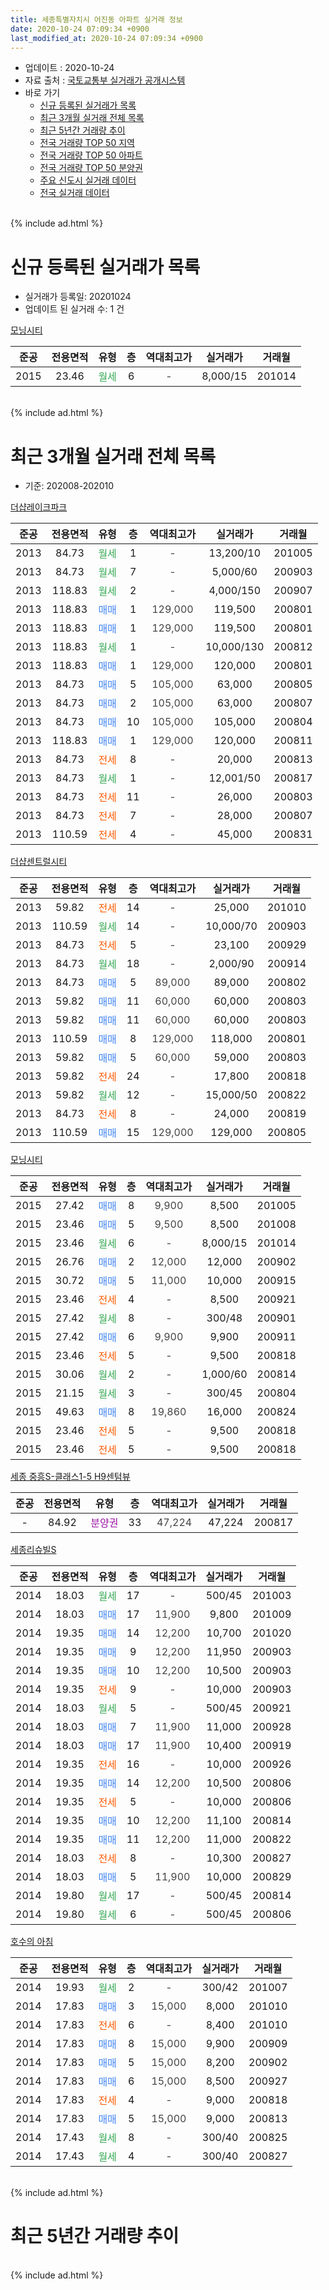 ```yaml
---
title: 세종특별자치시 어진동 아파트 실거래 정보
date: 2020-10-24 07:09:34 +0900
last_modified_at: 2020-10-24 07:09:34 +0900
---
```


* 업데이트 : 2020-10-24
* 자료 출처 : [국토교통부 실거래가 공개시스템](http://rt.molit.go.kr)
* 바로 가기
    * [신규 등록된 실거래가 목록](#신규-등록된-실거래가-목록)
    * [최근 3개월 실거래 전체 목록](#최근-3개월-실거래-전체-목록)
    * [최근 5년간 거래량 추이](#최근-5년간-거래량-추이)
    * [전국 거래량 TOP 50 지역](https://inasie.github.io/apt-trade-info/최근-3개월-전국에서-가장-거래가-많이-발생한-지역)
    * [전국 거래량 TOP 50 아파트](https://inasie.github.io/apt-trade-info/최근-3개월-전국에서-가장-거래가-많이-발생한-아파트)
    * [전국 거래량 TOP 50 분양권](https://inasie.github.io/apt-trade-info/최근-3개월-전국에서-가장-거래가-많이-발생한-분양권)
    * [주요 신도시 실거래 데이터](https://inasie.github.io/apt-trade-info/주요-신도시)
    * [전국 실거래 데이터](https://inasie.github.io/apt-trade-info/전국)
<br>
{% include ad.html %}
<br>

# 신규 등록된 실거래가 목록
* 실거래가 등록일: 20201024
* 업데이트 된 실거래 수: 1 건


[모닝시티](https://search.naver.com/search.naver?query=%EC%84%B8%EC%A2%85%ED%8A%B9%EB%B3%84%EC%9E%90%EC%B9%98%EC%8B%9C+%EC%96%B4%EC%A7%84%EB%8F%99+%EB%AA%A8%EB%8B%9D%EC%8B%9C%ED%8B%B0)

|준공|전용면적|유형|층|역대최고가|실거래가|거래월|
|:---:|:---:|:---:|:---:|:---:|:---:|:---:|
|2015|23.46|<span style="color:#34a853">월세</span>|6|<span style="color:#444444">-</span>|8,000/15|201014|


<br>
{% include ad.html %}
<br>

# 최근 3개월 실거래 전체 목록
* 기준: 202008-202010


[더샵레이크파크](https://search.naver.com/search.naver?query=%EC%84%B8%EC%A2%85%ED%8A%B9%EB%B3%84%EC%9E%90%EC%B9%98%EC%8B%9C+%EC%96%B4%EC%A7%84%EB%8F%99+%EB%8D%94%EC%83%B5%EB%A0%88%EC%9D%B4%ED%81%AC%ED%8C%8C%ED%81%AC)

|준공|전용면적|유형|층|역대최고가|실거래가|거래월|
|:---:|:---:|:---:|:---:|:---:|:---:|:---:|
|2013|84.73|<span style="color:#34a853">월세</span>|1|<span style="color:#444444">-</span>|13,200/10|201005|
|2013|84.73|<span style="color:#34a853">월세</span>|7|<span style="color:#444444">-</span>|5,000/60|200903|
|2013|118.83|<span style="color:#34a853">월세</span>|2|<span style="color:#444444">-</span>|4,000/150|200907|
|2013|118.83|<span style="color:#4285f3">매매</span>|1|<span style="color:#444444">129,000</span>|119,500|200801|
|2013|118.83|<span style="color:#4285f3">매매</span>|1|<span style="color:#444444">129,000</span>|119,500|200801|
|2013|118.83|<span style="color:#34a853">월세</span>|1|<span style="color:#444444">-</span>|10,000/130|200812|
|2013|118.83|<span style="color:#4285f3">매매</span>|1|<span style="color:#444444">129,000</span>|120,000|200801|
|2013|84.73|<span style="color:#4285f3">매매</span>|5|<span style="color:#444444">105,000</span>|63,000|200805|
|2013|84.73|<span style="color:#4285f3">매매</span>|2|<span style="color:#444444">105,000</span>|63,000|200807|
|2013|84.73|<span style="color:#4285f3">매매</span>|10|<span style="color:#444444">105,000</span>|105,000|200804|
|2013|118.83|<span style="color:#4285f3">매매</span>|1|<span style="color:#444444">129,000</span>|120,000|200811|
|2013|84.73|<span style="color:#ff5a00">전세</span>|8|<span style="color:#444444">-</span>|20,000|200813|
|2013|84.73|<span style="color:#34a853">월세</span>|1|<span style="color:#444444">-</span>|12,001/50|200817|
|2013|84.73|<span style="color:#ff5a00">전세</span>|11|<span style="color:#444444">-</span>|26,000|200803|
|2013|84.73|<span style="color:#ff5a00">전세</span>|7|<span style="color:#444444">-</span>|28,000|200807|
|2013|110.59|<span style="color:#ff5a00">전세</span>|4|<span style="color:#444444">-</span>|45,000|200831|

[더샵센트럴시티](https://search.naver.com/search.naver?query=%EC%84%B8%EC%A2%85%ED%8A%B9%EB%B3%84%EC%9E%90%EC%B9%98%EC%8B%9C+%EC%96%B4%EC%A7%84%EB%8F%99+%EB%8D%94%EC%83%B5%EC%84%BC%ED%8A%B8%EB%9F%B4%EC%8B%9C%ED%8B%B0)

|준공|전용면적|유형|층|역대최고가|실거래가|거래월|
|:---:|:---:|:---:|:---:|:---:|:---:|:---:|
|2013|59.82|<span style="color:#ff5a00">전세</span>|14|<span style="color:#444444">-</span>|25,000|201010|
|2013|110.59|<span style="color:#34a853">월세</span>|14|<span style="color:#444444">-</span>|10,000/70|200903|
|2013|84.73|<span style="color:#ff5a00">전세</span>|5|<span style="color:#444444">-</span>|23,100|200929|
|2013|84.73|<span style="color:#34a853">월세</span>|18|<span style="color:#444444">-</span>|2,000/90|200914|
|2013|84.73|<span style="color:#4285f3">매매</span>|5|<span style="color:#444444">89,000</span>|89,000|200802|
|2013|59.82|<span style="color:#4285f3">매매</span>|11|<span style="color:#444444">60,000</span>|60,000|200803|
|2013|59.82|<span style="color:#4285f3">매매</span>|11|<span style="color:#444444">60,000</span>|60,000|200803|
|2013|110.59|<span style="color:#4285f3">매매</span>|8|<span style="color:#444444">129,000</span>|118,000|200801|
|2013|59.82|<span style="color:#4285f3">매매</span>|5|<span style="color:#444444">60,000</span>|59,000|200803|
|2013|59.82|<span style="color:#ff5a00">전세</span>|24|<span style="color:#444444">-</span>|17,800|200818|
|2013|59.82|<span style="color:#34a853">월세</span>|12|<span style="color:#444444">-</span>|15,000/50|200822|
|2013|84.73|<span style="color:#ff5a00">전세</span>|8|<span style="color:#444444">-</span>|24,000|200819|
|2013|110.59|<span style="color:#4285f3">매매</span>|15|<span style="color:#444444">129,000</span>|129,000|200805|

[모닝시티](https://search.naver.com/search.naver?query=%EC%84%B8%EC%A2%85%ED%8A%B9%EB%B3%84%EC%9E%90%EC%B9%98%EC%8B%9C+%EC%96%B4%EC%A7%84%EB%8F%99+%EB%AA%A8%EB%8B%9D%EC%8B%9C%ED%8B%B0)

|준공|전용면적|유형|층|역대최고가|실거래가|거래월|
|:---:|:---:|:---:|:---:|:---:|:---:|:---:|
|2015|27.42|<span style="color:#4285f3">매매</span>|8|<span style="color:#444444">9,900</span>|8,500|201005|
|2015|23.46|<span style="color:#4285f3">매매</span>|5|<span style="color:#444444">9,500</span>|8,500|201008|
|2015|23.46|<span style="color:#34a853">월세</span>|6|<span style="color:#444444">-</span>|8,000/15|201014|
|2015|26.76|<span style="color:#4285f3">매매</span>|2|<span style="color:#444444">12,000</span>|12,000|200902|
|2015|30.72|<span style="color:#4285f3">매매</span>|5|<span style="color:#444444">11,000</span>|10,000|200915|
|2015|23.46|<span style="color:#ff5a00">전세</span>|4|<span style="color:#444444">-</span>|8,500|200921|
|2015|27.42|<span style="color:#34a853">월세</span>|8|<span style="color:#444444">-</span>|300/48|200901|
|2015|27.42|<span style="color:#4285f3">매매</span>|6|<span style="color:#444444">9,900</span>|9,900|200911|
|2015|23.46|<span style="color:#ff5a00">전세</span>|5|<span style="color:#444444">-</span>|9,500|200818|
|2015|30.06|<span style="color:#34a853">월세</span>|2|<span style="color:#444444">-</span>|1,000/60|200814|
|2015|21.15|<span style="color:#34a853">월세</span>|3|<span style="color:#444444">-</span>|300/45|200804|
|2015|49.63|<span style="color:#4285f3">매매</span>|8|<span style="color:#444444">19,860</span>|16,000|200824|
|2015|23.46|<span style="color:#ff5a00">전세</span>|5|<span style="color:#444444">-</span>|9,500|200818|
|2015|23.46|<span style="color:#ff5a00">전세</span>|5|<span style="color:#444444">-</span>|9,500|200818|


<script async src="//pagead2.googlesyndication.com/pagead/js/adsbygoogle.js"></script>
<!-- 기본 -->
<ins class="adsbygoogle"
     style="display:block"
     data-ad-client="ca-pub-2446590836940007"
     data-ad-slot="1659523306"
     data-ad-format="auto"
     data-full-width-responsive="true"></ins>
<script>
(adsbygoogle = window.adsbygoogle || []).push({});
</script>


[세종 중흥S-클래스1-5 H9센텀뷰](https://search.naver.com/search.naver?query=%EC%84%B8%EC%A2%85%ED%8A%B9%EB%B3%84%EC%9E%90%EC%B9%98%EC%8B%9C+%EC%96%B4%EC%A7%84%EB%8F%99+%EC%84%B8%EC%A2%85+%EC%A4%91%ED%9D%A5S-%ED%81%B4%EB%9E%98%EC%8A%A41-5+H9%EC%84%BC%ED%85%80%EB%B7%B0)

|준공|전용면적|유형|층|역대최고가|실거래가|거래월|
|:---:|:---:|:---:|:---:|:---:|:---:|:---:|
|-|84.92|<span style="color:#9C11A5">분양권</span>|33|<span style="color:#444444">47,224</span>|47,224|200817|

[세종리슈빌S](https://search.naver.com/search.naver?query=%EC%84%B8%EC%A2%85%ED%8A%B9%EB%B3%84%EC%9E%90%EC%B9%98%EC%8B%9C+%EC%96%B4%EC%A7%84%EB%8F%99+%EC%84%B8%EC%A2%85%EB%A6%AC%EC%8A%88%EB%B9%8CS)

|준공|전용면적|유형|층|역대최고가|실거래가|거래월|
|:---:|:---:|:---:|:---:|:---:|:---:|:---:|
|2014|18.03|<span style="color:#34a853">월세</span>|17|<span style="color:#444444">-</span>|500/45|201003|
|2014|18.03|<span style="color:#4285f3">매매</span>|17|<span style="color:#444444">11,900</span>|9,800|201009|
|2014|19.35|<span style="color:#4285f3">매매</span>|14|<span style="color:#444444">12,200</span>|10,700|201020|
|2014|19.35|<span style="color:#4285f3">매매</span>|9|<span style="color:#444444">12,200</span>|11,950|200903|
|2014|19.35|<span style="color:#4285f3">매매</span>|10|<span style="color:#444444">12,200</span>|10,500|200903|
|2014|19.35|<span style="color:#ff5a00">전세</span>|9|<span style="color:#444444">-</span>|10,000|200903|
|2014|18.03|<span style="color:#34a853">월세</span>|5|<span style="color:#444444">-</span>|500/45|200921|
|2014|18.03|<span style="color:#4285f3">매매</span>|7|<span style="color:#444444">11,900</span>|11,000|200928|
|2014|18.03|<span style="color:#4285f3">매매</span>|17|<span style="color:#444444">11,900</span>|10,400|200919|
|2014|19.35|<span style="color:#ff5a00">전세</span>|16|<span style="color:#444444">-</span>|10,000|200926|
|2014|19.35|<span style="color:#4285f3">매매</span>|14|<span style="color:#444444">12,200</span>|10,500|200806|
|2014|19.35|<span style="color:#ff5a00">전세</span>|5|<span style="color:#444444">-</span>|10,000|200806|
|2014|19.35|<span style="color:#4285f3">매매</span>|10|<span style="color:#444444">12,200</span>|11,100|200814|
|2014|19.35|<span style="color:#4285f3">매매</span>|11|<span style="color:#444444">12,200</span>|11,000|200822|
|2014|18.03|<span style="color:#ff5a00">전세</span>|8|<span style="color:#444444">-</span>|10,300|200827|
|2014|18.03|<span style="color:#4285f3">매매</span>|5|<span style="color:#444444">11,900</span>|10,000|200829|
|2014|19.80|<span style="color:#34a853">월세</span>|17|<span style="color:#444444">-</span>|500/45|200814|
|2014|19.80|<span style="color:#34a853">월세</span>|6|<span style="color:#444444">-</span>|500/45|200806|

[호수의 아침](https://search.naver.com/search.naver?query=%EC%84%B8%EC%A2%85%ED%8A%B9%EB%B3%84%EC%9E%90%EC%B9%98%EC%8B%9C+%EC%96%B4%EC%A7%84%EB%8F%99+%ED%98%B8%EC%88%98%EC%9D%98+%EC%95%84%EC%B9%A8)

|준공|전용면적|유형|층|역대최고가|실거래가|거래월|
|:---:|:---:|:---:|:---:|:---:|:---:|:---:|
|2014|19.93|<span style="color:#34a853">월세</span>|2|<span style="color:#444444">-</span>|300/42|201007|
|2014|17.83|<span style="color:#4285f3">매매</span>|3|<span style="color:#444444">15,000</span>|8,000|201010|
|2014|17.83|<span style="color:#ff5a00">전세</span>|6|<span style="color:#444444">-</span>|8,400|201010|
|2014|17.83|<span style="color:#4285f3">매매</span>|8|<span style="color:#444444">15,000</span>|9,900|200909|
|2014|17.83|<span style="color:#4285f3">매매</span>|5|<span style="color:#444444">15,000</span>|8,200|200902|
|2014|17.83|<span style="color:#4285f3">매매</span>|6|<span style="color:#444444">15,000</span>|8,500|200927|
|2014|17.83|<span style="color:#ff5a00">전세</span>|4|<span style="color:#444444">-</span>|9,000|200818|
|2014|17.83|<span style="color:#4285f3">매매</span>|5|<span style="color:#444444">15,000</span>|9,000|200813|
|2014|17.43|<span style="color:#34a853">월세</span>|8|<span style="color:#444444">-</span>|300/40|200825|
|2014|17.43|<span style="color:#34a853">월세</span>|4|<span style="color:#444444">-</span>|300/40|200827|


<br>
{% include ad.html %}
<br>

# 최근 5년간 거래량 추이


<div style="width:100%;">
    <canvas id="deal_progress" height="200"></canvas>
</div>

<script>
new Chart(document.getElementById("deal_progress"), {
    type: 'line',
    data: {
        labels: ['201510','201511','201512','201601','201602','201603','201604','201605','201606','201607','201608','201609','201610','201611','201612','201701','201702','201703','201704','201705','201706','201707','201708','201709','201710','201711','201712','201801','201802','201803','201804','201805','201806','201807','201808','201809','201810','201811','201812','201901','201902','201903','201904','201905','201906','201907','201908','201909','201910','201911','201912','202001','202002','202003','202004','202005','202006','202007','202008','202009','202010'],
        datasets: [{
            label: '매매',
            pointRadius: 1,
            data: [16, 10, 10, 6, 8, 12, 11, 11, 7, 9, 7, 10, 11, 13, 8, 9, 11, 16, 17, 9, 11, 15, 11, 3, 4, 5, 4, 7, 9, 11, 4, 4, 0, 3, 3, 2, 6, 3, 3, 4, 2, 4, 6, 3, 3, 3, 4, 8, 12, 18, 41, 18, 18, 8, 5, 14, 21, 30, 20, 10, 5],
            borderColor: "rgba(255, 201, 14, 1)",
            backgroundColor: "rgba(255, 201, 14, 0.5)",
            fill: false,
            lineTension: 0
        },{
            label: '전월세',
            pointRadius: 1,
            data: [16, 26, 32, 29, 24, 13, 9, 10, 12, 7, 13, 10, 7, 9, 27, 21, 24, 12, 15, 13, 16, 15, 18, 13, 11, 19, 23, 30, 25, 26, 15, 17, 19, 13, 22, 17, 19, 23, 27, 27, 17, 19, 13, 12, 20, 22, 24, 9, 14, 22, 45, 29, 29, 18, 19, 21, 15, 20, 21, 10, 6],
            borderColor: "rgba(0, 141, 185, 1)",
            backgroundColor: "rgba(0, 141, 185, 0.5)",
            fill: false,
            lineTension: 0
        }
        ]
    },
    options: {
        responsive: true,
        title: {
            display: false
        },
        tooltips: {
            mode: 'index',
            intersect: false
        },
        hover: {
            mode: 'nearest',
            intersect: true
        },
        scales: {
            xAxes: [{
                display: true,
                scaleLabel: {
                    display: true,
                    labelString: '년/월'
                }
            }],
            yAxes: [{
                display: true,
                ticks: {
                    suggestedMin: 0,
                },
                scaleLabel: {
                    display: true,
                    labelString: '실거래 수'
                }
            }]
        }
    }
});

</script>


<br>
{% include ad.html %}
<br>

